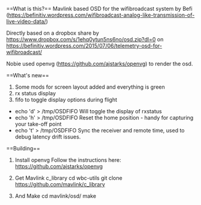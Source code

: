 ==What is this?==
Mavlink based OSD for the wifibroadcast system by Befi (https://befinitiv.wordpress.com/wifibroadcast-analog-like-transmission-of-live-video-data/)

Directly based on a dropbox share by <nobie>  https://www.dropbox.com/s/1ehq0ytun5ns6no/osd.zip?dl=0 on https://befinitiv.wordpress.com/2015/07/06/telemetry-osd-for-wifibroadcast/

Nobie used openvg (https://github.com/ajstarks/openvg) to render the osd.


==What's new==
1. Some mods for screen layout added and everything is green
2. rx status display 
3. fifo to toggle display options during flight
* echo 'd' > /tmp/OSDFIFO
  Will toggle the display of rxstatus
* echo 'h' > /tmp/OSDFIFO
  Reset the home position - handy for capturing your take-off point
* echo 't' > /tmp/OSDFIFO
  Sync the receiver and remote time, used to debug latency drift issues.


==Building==
1. Install openvg
Follow the instructions here: https://github.com/ajstarks/openvg

2. Get Mavlink c_library 
cd wbc-utils
git clone https://github.com/mavlink/c_library 

3. And Make
cd mavlink/osd/
make


